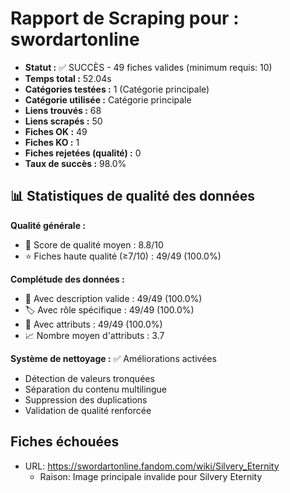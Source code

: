 # Rapport de Scraping pour : swordartonline
- **Statut :** ✅ SUCCÈS - 49 fiches valides (minimum requis: 10)
- **Temps total :** 52.04s
- **Catégories testées :** 1 (Catégorie principale)
- **Catégorie utilisée :** Catégorie principale
- **Liens trouvés :** 68
- **Liens scrapés :** 50
- **Fiches OK :** 49
- **Fiches KO :** 1
- **Fiches rejetées (qualité) :** 0
- **Taux de succès :** 98.0%

## 📊 Statistiques de qualité des données

**Qualité générale :**
- 🎯 Score de qualité moyen : 8.8/10
- ⭐ Fiches haute qualité (≥7/10) : 49/49 (100.0%)

**Complétude des données :**
- 📝 Avec description valide : 49/49 (100.0%)
- 🏷️ Avec rôle spécifique : 49/49 (100.0%)
- 🔖 Avec attributs : 49/49 (100.0%)
- 📈 Nombre moyen d'attributs : 3.7

**Système de nettoyage :** ✅ Améliorations activées
- Détection de valeurs tronquées
- Séparation du contenu multilingue  
- Suppression des duplications
- Validation de qualité renforcée

## Fiches échouées
- URL: https://swordartonline.fandom.com/wiki/Silvery_Eternity
  - Raison: Image principale invalide pour Silvery Eternity
